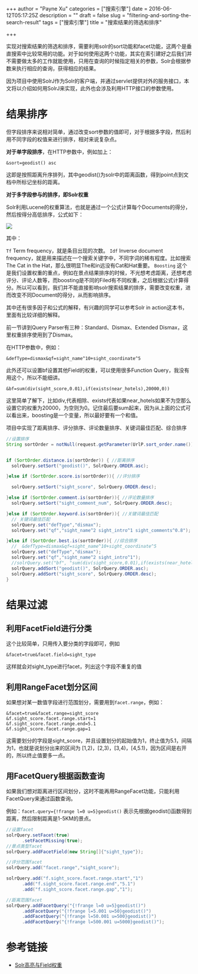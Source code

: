 +++
author = "Payne Xu"
categories = ["搜索引擎"]
date = 2016-06-12T05:17:25Z
description = ""
draft = false
slug = "filtering-and-sorting-the-search-result"
tags = ["搜索引擎"]
title = "搜索结果的筛选和排序"

+++



实现对搜索结果的筛选和排序，需要利用solr的sort功能和facet功能，这两个是垂直搜索中比较常用的功能。对于如何使用这两个功能，其实在索引建好之后我们并不需要做太多的工作就能使用，只用在查询的时候指定相关的参数，Solr会根据参数来执行相应的查询，获得相应的结果。

因为项目中使用SolrJ作为Solr的客户端，并通过servlet提供对外的服务接口，本文将以介绍如何用SolrJ来实现，此外也会涉及利用HTTP接口的参数使用。

<!--more-->

# 结果排序

但字段排序来说相对简单，通过改变sort参数的值即可，对于根据多字段，然后利用不同字段的权值来进行排序，相对来说复杂点。

**对于单字段排序**，在HTTP参数中，例如加上：

```
&sort=geodist() asc
```
这即是按照距离升序排列，其中geodist()为solr中的距离函数，得到point点到文档中所标记坐标的距离。

**对于多字段参与的排序，即Solr权重**

Solr利用Lucene的权重算法，也就是通过一个公式计算每个Documents的得分，然后按得分高低排序，公式如下：

![](https://storage.blog.fliaping.com/blog/14658258239201.jpg)

其中：

`Tf` Term frequency，就是条目出现的次数。
`Idf` Inverse document frequency，就是用来描述在一个搜索关键字中，不同字词的稀有程度。比如搜索The Cat in the Hat，那么很明显The和in远没有Cat和Hat重要。
`Boosting` 这个是我们设置权重的重点，例如在景点结果排序的时候，不光想考虑距离，还想考虑评分、评论人数等，而boosting是不同的Filed有不同权重，之后根据公式计算得分。所以可以看到，我们并不能直接影响solr搜索结果的排序，需要改变权重，进而改变不同Document的得分，从而影响排序。

其中还有很多因子和公式的解释，有兴趣的同学可以参考Solr in action这本书，里面有比较详细的解释。

前一节讲到Query Parser有三种：Standard、Dismax、Extended Dismax，这里权重排序使用到了Dismax。

在HTTP参数中，例如：

```
&defType=dismax&qf=sight_name^10+sight_coordinate^5
```

此外还可以设置bf设置其他Field的权重，可以使用很多Function Query，我没有用这个，所以不能细讲。

```
&bf=sum(div(sight_score,0.01),if(exists(near_hotels),20000,0))
```

这里简单了解下，比如div,代表相除、exists代表如果near_hotels如果不为空那么设置它的权重为20000，为空则为0。记住最后要sum起来，因为从上面的公式可以看出来，boosting是一个变量，所以最好要有一个和值。


项目中实现了距离排序、评分排序、评论数量排序、关键词最佳匹配、综合排序

```java
//设置排序
String sortOrder = notNull(request.getParameter(UrlP.sort_order.name()),SortOrder.distance.get()); //默认距离排序


if (SortOrder.distance.is(sortOrder)) { //距离排序
  solrQuery.setSort("geodist()", SolrQuery.ORDER.asc);

}else if (SortOrder.score.is(sortOrder)){ //评分排序

  solrQuery.setSort("sight_score", SolrQuery.ORDER.desc);

}else if (SortOrder.comment.is(sortOrder)){ //评论数量排序
  solrQuery.setSort("sight_comment_num", SolrQuery.ORDER.desc);

}else if (SortOrder.keyword.is(sortOrder)){ //关键词最佳匹配
  // 关键词最佳匹配
  solrQuery.set("defType","dismax");
  solrQuery.set("qf","sight_name^2 sight_intro^1 sight_comments^0.8");

}else if (SortOrder.best.is(sortOrder)){ //综合排序
  //  &defType=dismax&qf=sight_name^10+sight_coordinate^5
  solrQuery.set("defType","dismax");
  solrQuery.set("qf","sight_name^2 sight_intro^1");
  //solrQuery.set("bf", "sum(div(sight_score,0.01),if(exists(near_hotels),20000,0))");
  solrQuery.addSort("geodist()", SolrQuery.ORDER.asc);
  solrQuery.addSort("sight_score", SolrQuery.ORDER.desc);
}
```
# 结果过滤

## 利用FacetField进行分类

这个比较简单，只用传入要分类的字段即可，例如

```
&facet=true&facet.field=sight_type
```

这样就会对sight_type进行facet，列出这个字段不重复的值

## 利用RangeFacet划分区间

如果想对某一数值字段进行范围划分，需要用到`facet.range`，例如：

```
&facet=true&facet.range=sight_score
&f.sight_score.facet.range.start=1
&f.sight_score.facet.range.end=5.1
&f.sight_score.facet.range.gap=1
```
这需要划分的字段是sight_score，并且设置划分的起始值为1，终止值为5.1，间隔为1，也就是说划分出来的区间为 [1,2)，[2,3)，[3,4)，[4,5.1)，因为区间是右开的，所以终止值要多一点。

## 用FacetQuery根据函数查询

如果我们想对距离进行区间划分，这时不能再用RangeFacet功能，只能利用FacetQuery来通过函数查询。

例如：`facet.query={!frange l=0 u=5}geodist()` 表示先根据geodist()函数得到距离，然后限制距离是1-5KM的景点。


```java
//设置facet
solrQuery.setFacet(true)
      .setFacetMissing(true);
//景点类型facet
solrQuery.addFacetField(new String[]{"sight_type"});

//评分范围facet
solrQuery.add("facet.range","sight_score");

solrQuery.add("f.sight_score.facet.range.start","1")
      .add("f.sight_score.facet.range.end","5.1")
      .add("f.sight_score.facet.range.gap","1");

//距离范围facet
solrQuery.addFacetQuery("{!frange l=0 u=5}geodist()")
      .addFacetQuery("{!frange l=5.001 u=50}geodist()")
      .addFacetQuery("{!frange l=50.001 u=500}geodist()")
      .addFacetQuery("{!frange l=500.001 u=5000}geodist()");
```
# 参考链接
* [Solr高亮与Field权重](http://www.cnblogs.com/edwinchen/p/3977366.html)


